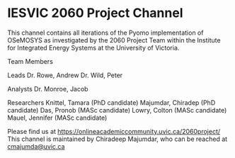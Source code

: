 # IESVIC 2060 Project Channel
This channel contains all iterations of the Pyomo implementation of OSeMOSYS as investigated by the 2060 Project Team within the Institute for Integrated Energy Systems at the University of Victoria. 

Team Members

Leads
Dr. Rowe, Andrew
Dr. Wild, Peter

Analysts
Dr. Monroe, Jacob

Researchers
Knittel, Tamara (PhD candidate)
Majumdar, Chiradep (PhD candidate)
Das, Pronob (MASc candidate)
Lowry, Colton (MASc candidate)
Mauel, Jennifer (MASc candidate)

Please find us at https://onlineacademiccommunity.uvic.ca/2060project/
This channel is maintained by Chiradeep Majumdar, who can be reached at cmajumda@uvic.ca

